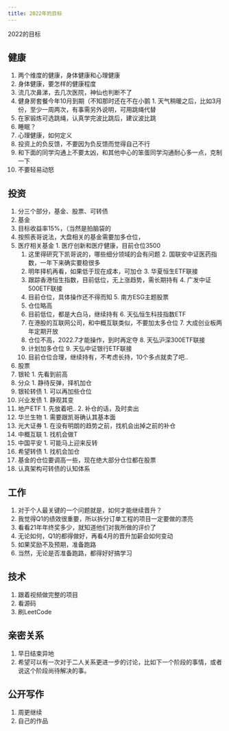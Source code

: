 ```yaml
---
title: 2022年的目标
---
```

2022的目标

## 健康
1. 两个维度的健康，身体健康和心理健康
2. 身体健康，要怎样的健康程度
  1. 流几次鼻涕，去几次医院，神仙也判断不了
  2. 健身房套餐今年10月到期（不知那时还在不在小鹅
    1. 天气稍暖之后，比如3月份，至少一周两次，有事需另外说明，可用跳绳代替
  3. 在家锻炼可选跳绳，认真学完波比跳后，建议波比跳
  4. 睡眠？
3. 心理健康，如何定义
  1. 投资上的负反馈，不要因为负反馈而觉得自己不行
  2. 和下面的同学沟通上不要太凶，和其他中心的笨蛋同学沟通耐心多一点，克制一下
  3. 不要轻易动怒

## 投资
1. 分三个部分，基金、股票、可转债
2. 基金
  1. 目标收益率15%，（当然是拍脑袋的
  2. 按照表哥说法，大盘相关的基金需要加多仓位，
  3. 医疗相关基金
    1. 医疗创新和医疗健康，目前仓位3500
      1. 这里得研究下凯哥说的，哪些细分领域的会有问题
    2. 国联安中证医药指数，一年下来确实要稳很多
      1. 明年择机再看，如果低于现在成本，可加仓
    3. 华夏恒生ETF联接
      1. 跟踪香港恒生指数，目前低位，无上涨趋势，需长期持有
    4. 广发中证500ETF联接
      1. 目前仓位，具体操作还不得而知
    5. 南方ESG主题股票
      1. 仓位略高
      2. 目前低位，都是大白马，继续持有
    6. 天弘恒生科技指数ETF
      1. 在港股的互联网公司，和中概互联类似，不要加太多仓位
    7. 大成创业板两年定期开放
      1. 仓位不高，2022.7才能操作，到时再定夺
    8. 天弘沪深300ETF联接
      1. 计划加多仓位
    9. 天弘中证银行ETF联接
      1. 目前仓位合理，继续持有，不考虑长持，10个多点就卖了吧..
3. 股票
  1. 银轮
    1. 先看到前高
  2. 分众
    1. 静待反弹，择机加仓
  3. 银轮转债
    1. 可以再加些仓位
  4. 兴业发债
    1. 静观其变
  5. 地产ETF
    1. 先放着吧..
    2. 补仓的话，及时卖出
  6. 华兰生物
    1. 需要跟凯哥确认其基本面
  7. 光大证券
    1. 在没有明朗的趋势之前，找机会出掉之前的补仓
  8. 中概互联
    1. 找机会做T
  9. 中国平安
    1. 可能马上迎来反转
  10. 希望转债
    1. 找机会加仓
4. 基金的仓位要调高一些，现在绝大部分仓位都在股票
5. 认真架构可转债的认知体系

## 工作
1. 对于个人最关键的一个问题就是，如何才能继续晋升？
  1. 我觉得Q1的绩效很重要，所以拆分订单工程的项目一定要做的漂亮
2. 看看21年年终奖多少，就知道他们对我所做的评价了
3. 无论如何，Q1的都得做好，再看4月的晋升加薪会如何变动
4. 如果奖励不及预期，准备跑路
5. 当然，无论是否准备跑路，都得好好搞学习

## 技术
1. 跟着视频做完整的项目
2. 看源码
3. 刷LeetCode

## 亲密关系
1. 早日结束异地
2. 希望可以有一次对于二人关系更进一步的讨论，比如下一个阶段的事情，或者说这个阶段尚待解决的事。

## 公开写作
1. 周更继续
2. 自己的作品
